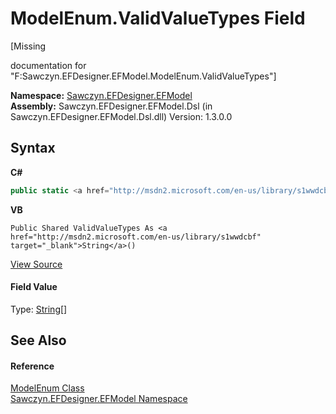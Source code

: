 # ModelEnum.ValidValueTypes Field
 

\[Missing <summary> documentation for "F:Sawczyn.EFDesigner.EFModel.ModelEnum.ValidValueTypes"\]

**Namespace:**&nbsp;<a href="N_Sawczyn_EFDesigner_EFModel">Sawczyn.EFDesigner.EFModel</a><br />**Assembly:**&nbsp;Sawczyn.EFDesigner.EFModel.Dsl (in Sawczyn.EFDesigner.EFModel.Dsl.dll) Version: 1.3.0.0

## Syntax

**C#**<br />
``` C#
public static <a href="http://msdn2.microsoft.com/en-us/library/s1wwdcbf" target="_blank">string</a>[] ValidValueTypes
```

**VB**<br />
``` VB
Public Shared ValidValueTypes As <a href="http://msdn2.microsoft.com/en-us/library/s1wwdcbf" target="_blank">String</a>()
```

<a href="https://github.com/msawczyn/EFDesigner/tree/master/src/Dsl/CustomCode/Partials/ModelEnum.cs" title="View the source code">View Source</a><br />

#### Field Value
Type: <a href="http://msdn2.microsoft.com/en-us/library/s1wwdcbf" target="_blank">String</a>[]

## See Also


#### Reference
<a href="T_Sawczyn_EFDesigner_EFModel_ModelEnum">ModelEnum Class</a><br /><a href="N_Sawczyn_EFDesigner_EFModel">Sawczyn.EFDesigner.EFModel Namespace</a><br />